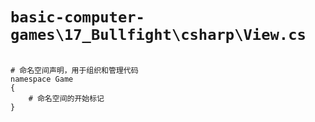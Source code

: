 # `basic-computer-games\17_Bullfight\csharp\View.cs`

```

# 命名空间声明，用于组织和管理代码
namespace Game
{
    # 命名空间的开始标记
}

```